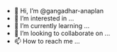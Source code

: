 - 👋 Hi, I’m @gangadhar-anaplan
- 👀 I’m interested in ...
- 🌱 I’m currently learning ...
- 💞️ I’m looking to collaborate on ...
- 📫 How to reach me ...

<!---
gangadhar-anaplan/gangadhar-anaplan is a ✨ special ✨ repository because its `README.md` (this file) appears on your GitHub profile.
You can click the Preview link to take a look at your changes.
--->
